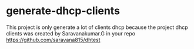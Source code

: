 # generate-dhcp-clients

This project is only generate a lot of clients dhcp because the project dhcp clients was created by Saravanakumar.G in your repo https://github.com/saravana815/dhtest